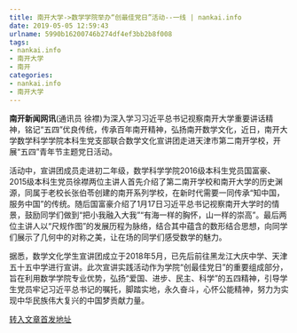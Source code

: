 ```yaml
---
title: 南开大学->数学学院举办“创最佳党日”活动--一线 | nankai.info
date: 2019-05-05 12:59:43
urlname: 5990b16200746b274df4ef3bb2b8f008
tags: 
- nankai.info
- 南开大学
- 南开
categories:
- nankai.info
- 南开大学
---
```


**南开新闻网讯**(通讯员 徐襟)为深入学习习近平总书记视察南开大学重要讲话精神，铭记“五四”优良传统，传承百年南开精神，弘扬南开数学文化，近日，南开大学数学科学学院本科生党支部联合数学文化宣讲团走进天津市第二南开学校，开展“五四”青年节主题党日活动。

活动中，宣讲团成员走进初二年级，数学科学学院2016级本科生党员国富豪、2015级本科生党员徐襟两位主讲人首先介绍了第二南开学校和南开大学的历史渊源，同属于老校长张伯苓创建的南开系列学校，在新时代需要一同传承“知中国，服务中国”的传统。随后国富豪介绍了1月17日习近平总书记视察南开大学时的情景，鼓励同学们做到“把小我融入大我”“有海一样的胸怀，山一样的崇高”。最后两位主讲人以“尺规作图”的发展历程为脉络，结合其中蕴含的数形结合思想，向同学们展示了几何中的对称之美，让在场的同学们感受数学的魅力。

据悉，数学文化学生宣讲团成立于2018年5月，已先后前往黑龙江大庆中学、天津五十五中学进行宣讲。此次宣讲实践活动作为学院“创最佳党日”的重要组成部分，旨在利用数学学院专业优势，弘扬“爱国、进步、民主、科学”的五四精神，引导学生党员牢记习近平总书记的嘱托，脚踏实地，永久奋斗，心怀公能精神，努力为实现中华民族伟大复兴的中国梦贡献力量。

[转入文章首发地址](http://news.nankai.edu.cn/zhxw/system/2019/05/02/000448296.shtml)